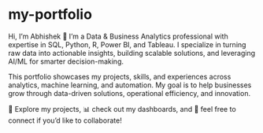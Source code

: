 # my-portfolio
Hi, I’m Abhishek 👋
I’m a Data & Business Analytics professional with expertise in SQL, Python, R, Power BI, and Tableau. I specialize in turning raw data into actionable insights, building scalable solutions, and leveraging AI/ML for smarter decision-making.

This portfolio showcases my projects, skills, and experiences across analytics, machine learning, and automation. My goal is to help businesses grow through data-driven solutions, operational efficiency, and innovation.

🚀 Explore my projects, 📊 check out my dashboards, and 🌱 feel free to connect if you’d like to collaborate!
